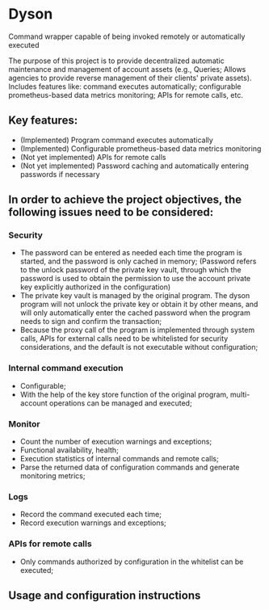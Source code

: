 # Dyson
Command wrapper capable of being invoked remotely or automatically executed

The purpose of this project is to provide decentralized automatic maintenance and management of account assets (e.g., Queries; Allows agencies to provide reverse management of their clients' private assets). Includes features like: command executes automatically; configurable prometheus-based data metrics monitoring; APIs for remote calls, etc.

## Key features:

* (Implemented) Program command executes automatically
* (Implemented) Configurable prometheus-based data metrics monitoring
* (Not yet implemented) APIs for remote calls
* (Not yet implemented) Password caching and automatically entering passwords if necessary

## In order to achieve the project objectives, the following issues need to be considered:

### Security
  * The password can be entered as needed each time the program is started, and the password is only cached in memory; (Password refers to the unlock password of the private key vault, through which the password is used to obtain the permission to use the account private key explicitly authorized in the configuration)
  * The private key vault is managed by the original program. The dyson program will not unlock the private key or obtain it by other means, and will only automatically enter the cached password when the program needs to sign and confirm the transaction;
  * Because the proxy call of the program is implemented through system calls, APIs for external calls need to be whitelisted for security considerations, and the default is not executable without configuration;

### Internal command execution
  * Configurable;
  * With the help of the key store function of the original program, multi-account operations can be managed and executed;

### Monitor
  * Count the number of execution warnings and exceptions;
  * Functional availability, health;
  * Execution statistics of internal commands and remote calls;
  * Parse the returned data of configuration commands and generate monitoring metrics;

### Logs
  * Record the command executed each time;
  * Record execution warnings and exceptions;

### APIs for remote calls
  * Only commands authorized by configuration in the whitelist can be executed;

## Usage and configuration instructions


